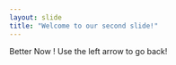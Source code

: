 ```yaml
---
layout: slide
title: "Welcome to our second slide!"
---
```

Better Now !
Use the left arrow to go back!
